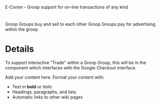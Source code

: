 E-Comm - Groop support for on-line transactions of any kind

#  #
Groop Groups buy and sell to each other
Groop Groups pay for advertising within the groop


# Details #

To support interactive "Trade" within a Groop Group, this will be in the component which interfaces with the Google Checkout interface.

Add your content here.  Format your content with:
  * Text in **bold** or _italic_
  * Headings, paragraphs, and lists
  * Automatic links to other wiki pages